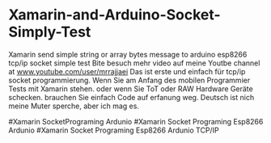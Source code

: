 # Xamarin-and-Arduino-Socket-Simply-Test
Xamarin send simple string or array bytes message to arduino esp8266 tcp/ip socket simple test
Bite besuch mehr video auf meine Youtbe channel at www.youtube.com/user/mrrajjaei
Das ist erste und einfach für tcp/ip socket programmierung.
Wenn Sie am Anfang des mobilen Programmier Tests mit Xamarin stehen. oder wenn Sie ToT oder RAW Hardware Geräte schecken. brauchen Sie einfach Code auf erfanung weg.
Deutsch ist nich meine Muter sperche, aber ich mag es.


#Xamarin SocketPrograming Ardunio
#Xamarin Socket Programing Esp8266 Ardunio
#Xamarin Socket Programing Esp8266 Ardunio TCP/IP
